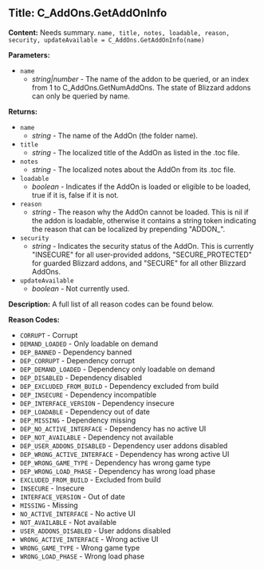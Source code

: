 ## Title: C_AddOns.GetAddOnInfo

**Content:**
Needs summary.
`name, title, notes, loadable, reason, security, updateAvailable = C_AddOns.GetAddOnInfo(name)`

**Parameters:**
- `name`
  - *string|number* - The name of the addon to be queried, or an index from 1 to C_AddOns.GetNumAddOns. The state of Blizzard addons can only be queried by name.

**Returns:**
- `name`
  - *string* - The name of the AddOn (the folder name).
- `title`
  - *string* - The localized title of the AddOn as listed in the .toc file.
- `notes`
  - *string* - The localized notes about the AddOn from its .toc file.
- `loadable`
  - *boolean* - Indicates if the AddOn is loaded or eligible to be loaded, true if it is, false if it is not.
- `reason`
  - *string* - The reason why the AddOn cannot be loaded. This is nil if the addon is loadable, otherwise it contains a string token indicating the reason that can be localized by prepending "ADDON_".
- `security`
  - *string* - Indicates the security status of the AddOn. This is currently "INSECURE" for all user-provided addons, "SECURE_PROTECTED" for guarded Blizzard addons, and "SECURE" for all other Blizzard AddOns.
- `updateAvailable`
  - *boolean* - Not currently used.

**Description:**
A full list of all reason codes can be found below.

**Reason Codes:**
- `CORRUPT` - Corrupt
- `DEMAND_LOADED` - Only loadable on demand
- `DEP_BANNED` - Dependency banned
- `DEP_CORRUPT` - Dependency corrupt
- `DEP_DEMAND_LOADED` - Dependency only loadable on demand
- `DEP_DISABLED` - Dependency disabled
- `DEP_EXCLUDED_FROM_BUILD` - Dependency excluded from build
- `DEP_INSECURE` - Dependency incompatible
- `DEP_INTERFACE_VERSION` - Dependency insecure
- `DEP_LOADABLE` - Dependency out of date
- `DEP_MISSING` - Dependency missing
- `DEP_NO_ACTIVE_INTERFACE` - Dependency has no active UI
- `DEP_NOT_AVAILABLE` - Dependency not available
- `DEP_USER_ADDONS_DISABLED` - Dependency user addons disabled
- `DEP_WRONG_ACTIVE_INTERFACE` - Dependency has wrong active UI
- `DEP_WRONG_GAME_TYPE` - Dependency has wrong game type
- `DEP_WRONG_LOAD_PHASE` - Dependency has wrong load phase
- `EXCLUDED_FROM_BUILD` - Excluded from build
- `INSECURE` - Insecure
- `INTERFACE_VERSION` - Out of date
- `MISSING` - Missing
- `NO_ACTIVE_INTERFACE` - No active UI
- `NOT_AVAILABLE` - Not available
- `USER_ADDONS_DISABLED` - User addons disabled
- `WRONG_ACTIVE_INTERFACE` - Wrong active UI
- `WRONG_GAME_TYPE` - Wrong game type
- `WRONG_LOAD_PHASE` - Wrong load phase